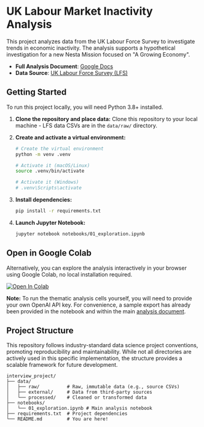 

# UK Labour Market Inactivity Analysis

This project analyzes data from the UK Labour Force Survey to investigate trends in economic inactivity. The analysis supports a hypothetical investigation for a new Nesta Mission focused on "A Growing Economy".

  - **Full Analysis Document**: [Google Docs](https://docs.google.com/document/d/12BrwzeASjTUqxsiNHTftcSD7gW4P4OOKcdcvdLcTebY/edit?usp=sharing)
  - **Data Source**: [UK Labour Force Survey (LFS)](https://www.ons.gov.uk/surveys/informationforhouseholdsandindividuals/householdandindividualsurveys/labourforcesurvey)


## Getting Started

To run this project locally, you will need Python 3.8+ installed.

1.  **Clone the repository and place data:**
    Clone this repository to your local machine - LFS data CSVs are in the `data/raw/` directory.

2.  **Create and activate a virtual environment:**

    ```bash
    # Create the virtual environment
    python -m venv .venv

    # Activate it (macOS/Linux)
    source .venv/bin/activate

    # Activate it (Windows)
    # .venv\Scripts\activate
    ```

3.  **Install dependencies:**

    ```bash
    pip install -r requirements.txt
    ```

4.  **Launch Jupyter Notebook:**

    ```bash
    jupyter notebook notebooks/01_exploration.ipynb
    ```


##  Open in Google Colab

Alternatively, you can explore the analysis interactively in your browser using Google Colab, no local installation required.

[![Open In Colab](https://colab.research.google.com/assets/colab-badge.svg)](https://colab.research.google.com/github/monkeymoves/nesta/blob/main/notebooks/01_exploration.ipynb)

**Note:** To run the thematic analysis cells yourself, you will need to provide your own OpenAI API key. For convenience, a sample export has already been provided in the notebook and within the main [analysis document](https://docs.google.com/document/d/12BrwzeASjTUqxsiNHTftcSD7gW4P4OOKcdcvdLcTebY/edit?tab=t.0).



## Project Structure

This repository follows industry-standard data science project conventions, promoting reproducibility and maintainability. While not all directories are actively used in this specific implementation, the structure provides a scalable framework for future development.

```
interview_project/
├── data/
│   ├── raw/          # Raw, immutable data (e.g., source CSVs)
│   ├── external/     # Data from third-party sources
│   └── processed/    # Cleaned or transformed data
├── notebooks/
│   └── 01_exploration.ipynb # Main analysis notebook
├── requirements.txt  # Project dependencies
└── README.md         # You are here!
```